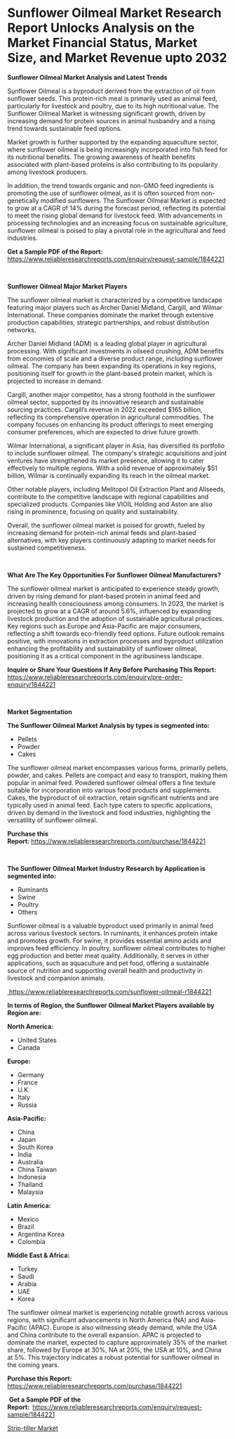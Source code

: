 <p><h1>Sunflower Oilmeal Market Research Report Unlocks Analysis on the Market Financial Status, Market Size, and Market Revenue upto 2032</h1></p><p><strong>Sunflower Oilmeal Market Analysis and Latest Trends</strong></p>
<p><p>Sunflower Oilmeal is a byproduct derived from the extraction of oil from sunflower seeds. This protein-rich meal is primarily used as animal feed, particularly for livestock and poultry, due to its high nutritional value. The Sunflower Oilmeal Market is witnessing significant growth, driven by increasing demand for protein sources in animal husbandry and a rising trend towards sustainable feed options.</p><p>Market growth is further supported by the expanding aquaculture sector, where sunflower oilmeal is being increasingly incorporated into fish feed for its nutritional benefits. The growing awareness of health benefits associated with plant-based proteins is also contributing to its popularity among livestock producers.</p><p>In addition, the trend towards organic and non-GMO feed ingredients is promoting the use of sunflower oilmeal, as it is often sourced from non-genetically modified sunflowers. The Sunflower Oilmeal Market is expected to grow at a CAGR of 14% during the forecast period, reflecting its potential to meet the rising global demand for livestock feed. With advancements in processing technologies and an increasing focus on sustainable agriculture, sunflower oilmeal is poised to play a pivotal role in the agricultural and feed industries.</p></p>
<p><strong>Get a Sample PDF of the Report:&nbsp;</strong> <a href="https://www.reliableresearchreports.com/enquiry/request-sample/1844221?utm_campaign=2629&utm_medium=2&utm_source=Github&utm_content=ia&utm_term=30032025&utm_id=sunflower-oilmeal">https://www.reliableresearchreports.com/enquiry/request-sample/1844221</a></p>
<p>&nbsp;</p>
<p><strong>Sunflower Oilmeal Major Market Players</strong></p>
<p><p>The sunflower oilmeal market is characterized by a competitive landscape featuring major players such as Archer Daniel Midland, Cargill, and Wilmar International. These companies dominate the market through extensive production capabilities, strategic partnerships, and robust distribution networks.</p><p>Archer Daniel Midland (ADM) is a leading global player in agricultural processing. With significant investments in oilseed crushing, ADM benefits from economies of scale and a diverse product range, including sunflower oilmeal. The company has been expanding its operations in key regions, positioning itself for growth in the plant-based protein market, which is projected to increase in demand.</p><p>Cargill, another major competitor, has a strong foothold in the sunflower oilmeal sector, supported by its innovative research and sustainable sourcing practices. Cargill’s revenue in 2022 exceeded $165 billion, reflecting its comprehensive operation in agricultural commodities. The company focuses on enhancing its product offerings to meet emerging consumer preferences, which are expected to drive future growth.</p><p>Wilmar International, a significant player in Asia, has diversified its portfolio to include sunflower oilmeal. The company's strategic acquisitions and joint ventures have strengthened its market presence, allowing it to cater effectively to multiple regions. With a solid revenue of approximately $51 billion, Wilmar is continually expanding its reach in the oilmeal market.</p><p>Other notable players, including Melitopol Oil Extraction Plant and Allseeds, contribute to the competitive landscape with regional capabilities and specialized products. Companies like VIOIL Holding and Aston are also rising in prominence, focusing on quality and sustainability.</p><p>Overall, the sunflower oilmeal market is poised for growth, fueled by increasing demand for protein-rich animal feeds and plant-based alternatives, with key players continuously adapting to market needs for sustained competitiveness.</p></p>
<p>&nbsp;</p>
<p><strong>What Are The Key Opportunities For Sunflower Oilmeal Manufacturers?</strong></p>
<p><p>The sunflower oilmeal market is anticipated to experience steady growth, driven by rising demand for plant-based protein in animal feed and increasing health consciousness among consumers. In 2023, the market is projected to grow at a CAGR of around 5.6%, influenced by expanding livestock production and the adoption of sustainable agricultural practices. Key regions such as Europe and Asia-Pacific are major consumers, reflecting a shift towards eco-friendly feed options. Future outlook remains positive, with innovations in extraction processes and byproduct utilization enhancing the profitability and sustainability of sunflower oilmeal, positioning it as a critical component in the agribusiness landscape.</p></p>
<p><strong>Inquire or Share Your Questions If Any Before Purchasing This Report:</strong> <a href="https://www.reliableresearchreports.com/enquiry/pre-order-enquiry/1844221?utm_campaign=2629&utm_medium=2&utm_source=Github&utm_content=ia&utm_term=30032025&utm_id=sunflower-oilmeal">https://www.reliableresearchreports.com/enquiry/pre-order-enquiry/1844221</a></p>
<p>&nbsp;</p>
<p><strong>Market Segmentation</strong></p>
<p><strong>The Sunflower Oilmeal Market Analysis by types is segmented into:</strong></p>
<p><ul><li>Pellets</li><li>Powder</li><li>Cakes</li></ul></p>
<p><p>The sunflower oilmeal market encompasses various forms, primarily pellets, powder, and cakes. Pellets are compact and easy to transport, making them popular in animal feed. Powdered sunflower oilmeal offers a fine texture suitable for incorporation into various food products and supplements. Cakes, the byproduct of oil extraction, retain significant nutrients and are typically used in animal feed. Each type caters to specific applications, driven by demand in the livestock and food industries, highlighting the versatility of sunflower oilmeal.</p></p>
<p><strong>Purchase this Report:&nbsp;</strong><a href="https://www.reliableresearchreports.com/purchase/1844221?utm_campaign=2629&utm_medium=2&utm_source=Github&utm_content=ia&utm_term=30032025&utm_id=sunflower-oilmeal">https://www.reliableresearchreports.com/purchase/1844221</a></p>
<p>&nbsp;</p>
<p><strong>The Sunflower Oilmeal Market Industry Research by Application is segmented into:</strong></p>
<p><ul><li>Ruminants</li><li>Swine</li><li>Poultry</li><li>Others</li></ul></p>
<p><p>Sunflower oilmeal is a valuable byproduct used primarily in animal feed across various livestock sectors. In ruminants, it enhances protein intake and promotes growth. For swine, it provides essential amino acids and improves feed efficiency. In poultry, sunflower oilmeal contributes to higher egg production and better meat quality. Additionally, it serves in other applications, such as aquaculture and pet food, offering a sustainable source of nutrition and supporting overall health and productivity in livestock and companion animals.</p></p>
<p><a href="https://www.reliableresearchreports.com/sunflower-oilmeal-r1844221?utm_campaign=2629&utm_medium=2&utm_source=Github&utm_content=ia&utm_term=30032025&utm_id=sunflower-oilmeal">&nbsp;https://www.reliableresearchreports.com/sunflower-oilmeal-r1844221</a></p>
<p><strong>In terms of Region, the Sunflower Oilmeal Market Players available by Region are:</strong></p>
<p>
    <p> <strong> North America: </strong>
        <ul>
            <li>United States</li>
            <li>Canada</li>
        </ul>
        </p> 
    <p> <strong> Europe: </strong>
        <ul>
            <li>Germany</li>
            <li>France</li>
            <li>U.K.</li>
            <li>Italy</li>
            <li>Russia</li>
        </ul>
        </p> 
    <p> <strong> Asia-Pacific: </strong>
        <ul>
            <li>China</li>
            <li>Japan</li>
            <li>South Korea</li>
            <li>India</li>
            <li>Australia</li>
            <li>China Taiwan</li>
            <li>Indonesia</li>
            <li>Thailand</li>
            <li>Malaysia</li>
        </ul>
        </p> 
    <p> <strong> Latin America: </strong>
        <ul>
            <li>Mexico</li>
            <li>Brazil</li>
            <li>Argentina Korea</li>
            <li>Colombia</li>
        </ul>
        </p> 
    <p> <strong> Middle East & Africa: </strong>
        <ul>
            <li>Turkey</li>
            <li>Saudi</li>
            <li>Arabia</li>
            <li>UAE</li>
            <li>Korea</li>
        </ul>
    </p>
    </p>
<p><p>The sunflower oilmeal market is experiencing notable growth across various regions, with significant advancements in North America (NA) and Asia-Pacific (APAC). Europe is also witnessing steady demand, while the USA and China contribute to the overall expansion. APAC is projected to dominate the market, expected to capture approximately 35% of the market share, followed by Europe at 30%, NA at 20%, the USA at 10%, and China at 5%. This trajectory indicates a robust potential for sunflower oilmeal in the coming years.</p></p>
<p><strong>Purchase this Report: </strong><a href="https://www.reliableresearchreports.com/purchase/1844221?utm_campaign=2629&utm_medium=2&utm_source=Github&utm_content=ia&utm_term=30032025&utm_id=sunflower-oilmeal">https://www.reliableresearchreports.com/purchase/1844221</a></p>
<p>&nbsp;<strong>Get a Sample PDF of the Report:&nbsp;&nbsp;</strong><a href="https://www.reliableresearchreports.com/enquiry/request-sample/1844221?utm_campaign=2629&utm_medium=2&utm_source=Github&utm_content=ia&utm_term=30032025&utm_id=sunflower-oilmeal">https://www.reliableresearchreports.com/enquiry/request-sample/1844221</a></p>
<p><strong></strong></p>
<p><p><a href="https://github.com/WashimHussain441/Market-Research-Report-List-2/blob/main/strip-tiller-market.md?utm_campaign=2629&utm_medium=2&utm_source=Github&utm_content=ia&utm_term=30032025&utm_id=sunflower-oilmeal">Strip-tiller Market</a></p></p>